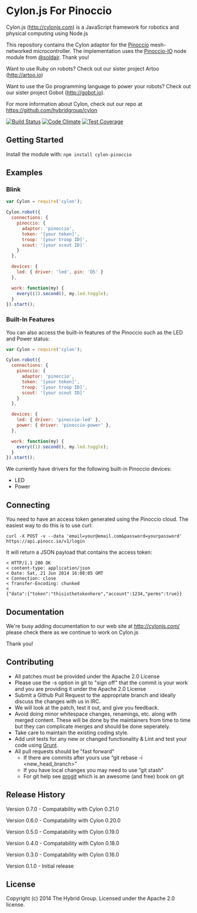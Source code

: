 # Cylon.js For Pinoccio

Cylon.js (http://cylonjs.com) is a JavaScript framework for robotics and
physical computing using Node.js

This repository contains the Cylon adaptor for the [Pinoccio](https://pinocc.io/) mesh-networked microcontroller. The implementation uses the [Pinoccio-IO](https://github.com/soldair/pinoccio-io) node module from [@soldair](https://github.com/soldair/). Thank you!

Want to use Ruby on robots? Check out our sister project Artoo (http://artoo.io)

Want to use the Go programming language to power your robots? Check out our
sister project Gobot (http://gobot.io).

For more information about Cylon, check out our repo at
https://github.com/hybridgroup/cylon

[![Build Status](https://secure.travis-ci.org/hybridgroup/cylon-pinoccio.png?branch=master)](http://travis-ci.org/hybridgroup/cylon-pinoccio) [![Code Climate](https://codeclimate.com/github/hybridgroup/cylon-pinoccio/badges/gpa.svg)](https://codeclimate.com/github/hybridgroup/cylon-pinoccio) [![Test Coverage](https://codeclimate.com/github/hybridgroup/cylon-pinoccio/badges/coverage.svg)](https://codeclimate.com/github/hybridgroup/cylon-pinoccio)

## Getting Started

Install the module with: `npm install cylon-pinoccio`

## Examples

### Blink

```javascript
var Cylon = require('cylon');

Cylon.robot({
  connections: {
    pinoccio: {
      adaptor: 'pinoccio',
      token: '[your token]',
      troop: '[your troop ID]',
      scout: '[your scout ID]'
    }
  },

  devices: {
    led: { driver: 'led', pin: 'D5' }
  },

  work: function(my) {
    every((1).second(), my.led.toggle);
  }
}).start();
```

### Built-In Features

You can also access the built-in features of the Pinoccio such as the LED and Power status:

```javascript
var Cylon = require('cylon');

Cylon.robot({
  connections: {
    pinoccio: {
      adaptor: 'pinoccio',
      token: '[your token]',
      troop: '[your troop ID]',
      scout: '[your scout ID]'
    }
  },

  devices: {
    led: { driver: 'pinoccio-led' },
    power: { driver: 'pinoccio-power' },
  },

  work: function(my) {
    every((1).second(), my.led.toggle);
  }
}).start();
```

We currently have drivers for the following built-in Pinoccio devices:

- LED
- Power

## Connecting

You need to have an access token generated using the Pinoccio cloud. The easiest way to do this is to use curl:
```
curl -X POST -v --data 'email=your@email.com&password=yourpassword' https://api.pinocc.io/v1/login
```

It will return a JSON payload that contains the access token:
```
< HTTP/1.1 200 OK
< content-type: application/json
< Date: Sat, 21 Jun 2014 16:08:05 GMT
< Connection: close
< Transfer-Encoding: chunked
<
{"data":{"token":"thisisthetokenhere","account":1234,"perms":true}}
```

## Documentation
We're busy adding documentation to our web site at http://cylonjs.com/ please check there as we continue to work on Cylon.js

Thank you!

## Contributing

* All patches must be provided under the Apache 2.0 License
* Please use the -s option in git to "sign off" that the commit is your work and you are providing it under the Apache 2.0 License
* Submit a Github Pull Request to the appropriate branch and ideally discuss the changes with us in IRC.
* We will look at the patch, test it out, and give you feedback.
* Avoid doing minor whitespace changes, renamings, etc. along with merged content. These will be done by the maintainers from time to time but they can complicate merges and should be done seperately.
* Take care to maintain the existing coding style.
* Add unit tests for any new or changed functionality & Lint and test your code using [Grunt](http://gruntjs.com/).
* All pull requests should be "fast forward"
  * If there are commits after yours use “git rebase -i <new_head_branch>”
  * If you have local changes you may need to use “git stash”
  * For git help see [progit](http://git-scm.com/book) which is an awesome (and free) book on git

## Release History

Version 0.7.0 - Compatability with Cylon 0.21.0

Version 0.6.0 - Compatability with Cylon 0.20.0

Version 0.5.0 - Compatability with Cylon 0.19.0

Version 0.4.0 - Compatability with Cylon 0.18.0

Version 0.3.0 - Compatability with Cylon 0.16.0

Version 0.1.0 - Initial release

## License

Copyright (c) 2014 The Hybrid Group. Licensed under the Apache 2.0 license.
